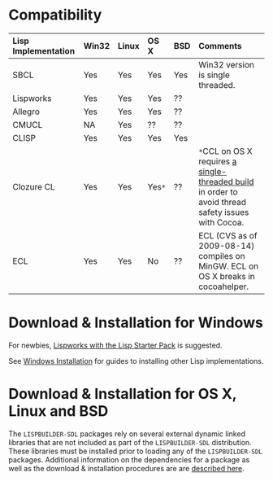 # Compatibility #

| **Lisp Implementation** | **Win32** | **Linux** | **OS X** | **BSD** | **Comments** |
|:------------------------|:----------|:----------|:---------|:--------|:-------------|
| SBCL | Yes | Yes | Yes | Yes | Win32 version is single threaded.|
| Lispworks | Yes | Yes | Yes | ?? |  |
| Allegro | Yes | Yes | Yes | ?? |  |
| CMUCL | NA | Yes | ?? | ?? |  |
| CLISP | Yes | Yes | Yes | Yes |  |
| Clozure CL | Yes | Yes | Yes`*` | ?? | `*`CCL on OS X requires [a single-threaded build](http://common-lisp.net/project/qitab/) in order to avoid thread safety issues with Cocoa. |
| ECL | Yes | Yes | No | ?? | ECL (CVS as of 2009-08-14) compiles on MinGW. ECL on OS X breaks in cocoahelper. |

# Download & Installation for Windows #

For newbies, [Lispworks with the Lisp Starter Pack](WindowsLispworks.md) is suggested.

See [Windows Installation](WindowsInstallation.md) for guides to installing other Lisp implementations.

# Download & Installation for OS X, Linux and BSD #

The `LISPBUILDER-SDL` packages rely on several external dynamic linked libraries that are not included as part of the `LISPBUILDER-SDL` distribution. These libraries must be installed prior to loading any of the `LISPBUILDER-SDL` packages. Additional information on the dependencies for a package as well as the download & installation procedures are are [described here](DownloadInstallation.md).